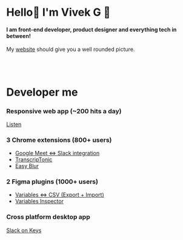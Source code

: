 <h1>Hello👋 I'm Vivek G 👀</h1>

#### I am front-end developer, product designer and everything tech in between!

My [website](https://vivek-nexus.github.io/) should give you a well rounded picture.


<br>
<br>

# Developer me
### Responsive web app (~200 hits a day)
[Listen](https://github.com/vivek-nexus/listen)

### 3 Chrome extensions (800+ users)
- [Google Meet ⇔ Slack integration](https://github.com/vivek-nexus/google-meet-slack-integration)
- [TranscripTonic](https://github.com/vivek-nexus/transcriptonic)
- [Easy Blur](https://github.com/vivek-nexus/easy-blur)

### 2 Figma plugins (1000+ users)
- [Variables ⇔ CSV (Export + Import)](https://github.com/vivek-nexus/variables-csv-figma-plugin)
- [Variables Inspector](https://github.com/vivek-nexus/variables-inspector-figma-plugin)


### Cross platform desktop app
[Slack on Keys](https://github.com/vivek-nexus/slack-on-keys)

